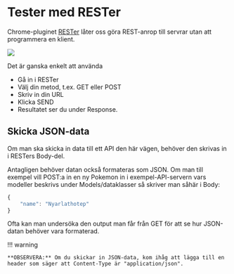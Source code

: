 # Tester med RESTer

Chrome-pluginet [RESTer](https://chrome.google.com/webstore/detail/rester/eejfoncpjfgmeleakejdcanedmefagga) låter oss göra REST-anrop till servrar utan att programmera en klient.

![](../../../images/image-6.png)

Det är ganska enkelt att använda

* Gå in i RESTer
* Välj din metod, t.ex. GET eller POST
* Skriv in din URL
* Klicka SEND
* Resultatet ser du under Response.

## Skicka JSON-data

Om man ska skicka in data till ett API den här vägen, behöver den skrivas in i RESTers Body-del. 

Antagligen behöver datan också formateras som JSON. Om man till exempel vill POST:a in en ny Pokemon in i exempel-API-servern vars modeller beskrivs under Models/dataklasser så skriver man såhär i Body:

```javascript
{
    "name": "Nyarlathotep"
}
```

Ofta kan man undersöka den output man får från GET för att se hur JSON-datan behöver vara formaterad.

!!! warning

	**OBSERVERA:** Om du skickar in JSON-data, kom ihåg att lägga till en header som säger att Content-Type är "application/json".
	
